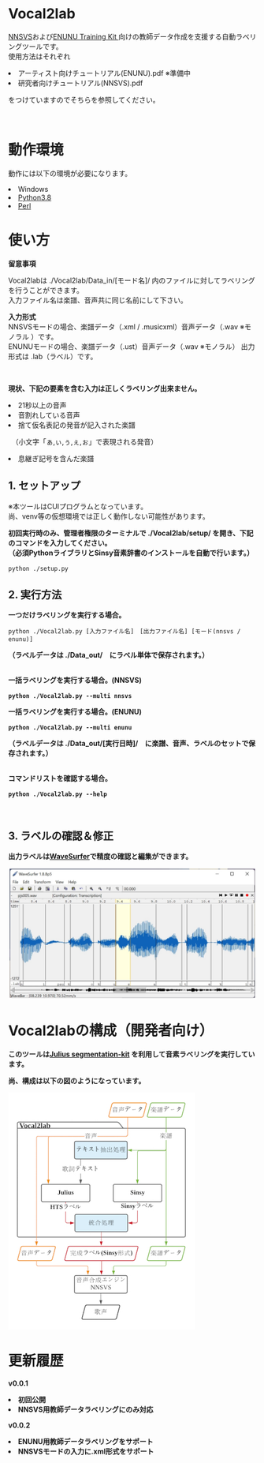 # Vocal2lab

<p><a href="https://github.com/r9y9/nnsvs">NNSVS</a>および<a href="https://github.com/oatsu-gh/enunu_training_kit">ENUNU Training Kit </a>向けの教師データ作成を支援する自動ラベリングツールです。<br>
使用方法はそれぞれ<br>
    <li>アーティスト向けチュートリアル(ENUNU).pdf ※準備中</li>
    <li>研究者向けチュートリアル(NNSVS).pdf</li>
    <p>をつけていますのでそちらを参照してください。
</p><br>

<h1>動作環境</h1>

<p>動作には以下の環境が必要になります。</p>

<li>Windows</li>

<li><a href = "https://www.python.org/downloads/windows/">Python3.8 </a></li>

<li><a href = "https://strawberryperl.com/">Perl</a></li>

<h1>使い方</h1>

<b><p>留意事項</b></p>

<p>Vocal2labは ./Vocal2lab/Data_in/[モード名]/ 内のファイルに対してラベリングを行うことができます。<br>
入力ファイル名は楽譜、音声共に同じ名前にして下さい。</p>
<b>入力形式</b><br>
NNSVSモードの場合、楽譜データ（.xml / .musicxml）音声データ（.wav ※モノラル ）です。<br>
ENUNUモードの場合、楽譜データ（.ust）音声データ（.wav ※モノラル）
出力形式は .lab（ラベル）です。</p><br>

<b>現状、下記の要素を含む入力は正しくラベリング出来ません。</p></b>

<li>21秒以上の音声</li>

<li>音割れしている音声</li>

<li>捨て仮名表記の発音が記入された楽譜<br>

　（小文字「ぁ,ぃ,ぅ,ぇ,ぉ」で表現される発音）</li>

<li>息継ぎ記号を含んだ楽譜</li>

<h2>1. セットアップ</h2>

<p>※本ツールはCUIプログラムとなっています。<br>
尚、venv等の仮想環境では正しく動作しない可能性があります。</p>

<b><p>初回実行時のみ、管理者権限のターミナルで ./Vocal2lab/setup/ を開き、下記のコマンドを入力してください。<br>（必須PythonライブラリとSinsy音素辞書のインストールを自動で行います。）</p></b>

    python ./setup.py

<h2>2. 実行方法</h2>

<p><b>一つだけラベリングを実行する場合。</b><br>
    
    python ./Vocal2lab.py [入力ファイル名]　[出力ファイル名] [モード(nnsvs / enunu)]

<b>（ラベルデータは ./Data_out/　にラベル単体で保存されます。）</strong><br><br></p>

<p><strong>一括ラベリングを実行する場合。(NNSVS)</strong><br>
    
    python ./Vocal2lab.py --multi nnsvs
</p>

<p><strong>一括ラベリングを実行する場合。(ENUNU)</strong><br>
    
    python ./Vocal2lab.py --multi enunu

<b>（ラベルデータは ./Data_out/[実行日時]/　に楽譜、音声、ラベルのセットで保存されます。）</b><br><br></p>

<p><b>コマンドリストを確認する場合。</b><br>
    
    python ./Vocal2lab.py --help
</p><br>

<h2>3. ラベルの確認＆修正</h2>

<p>出力ラベルは<a href="https://www.speech.kth.se/wavesurfer/man.html">WaveSurfer</a>で精度の確認と編集ができます。</p>

<img src="./bin/Github_img/WaveSurfer.jpg" alt="WaveSurfer" title="WaveSurfer">

<h1>Vocal2labの構成（開発者向け）</h1>

<p>このツールは<a href="https://github.com/julius-speech/segmentation-kit">Julius segmentation-kit</a> を利用して音素ラベリングを実行しています。<br>

尚、構成は以下の図のようになっています。</p>

<img src="./bin/Github_img/Vocal2lab.jpg" alt="Vocal2lab" title="Vocal2lab">

<h1>更新履歴</h1>
<b><p>v0.0.1</b></p>
<li>初回公開</li>
<li>NNSVS用教師データラベリングにのみ対応</li>

<b><p>v0.0.2</b></p>
<li>ENUNU用教師データラベリングをサポート</li>
<li>NNSVSモードの入力に.xml形式をサポート</li>

